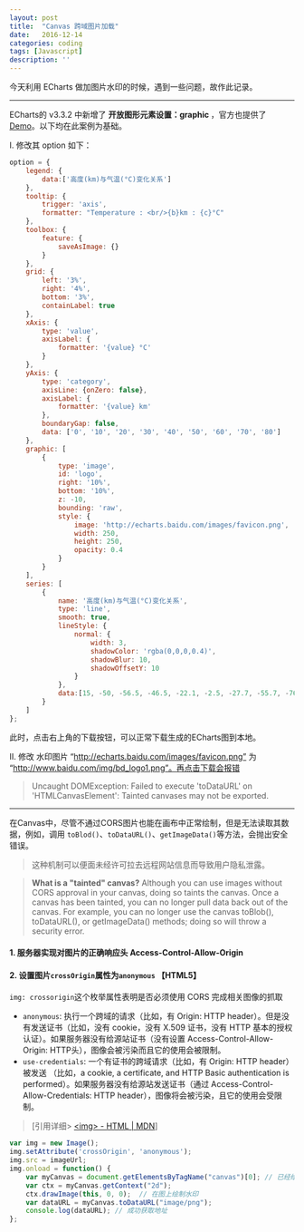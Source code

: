 ```yaml
---
layout: post
title:  "Canvas 跨域图片加载"
date:   2016-12-14
categories: coding
tags: [Javascript]
description: ''
---
```


今天利用 ECharts 做加图片水印的时候，遇到一些问题，故作此记录。

-----

ECharts的 v3.3.2 中新增了 <b>开放图形元素设置：graphic </b>，官方也提供了 [Demo](http://echarts.baidu.com/gallery/editor.html?c=line-y-category)。以下均在此案例为基础。

Ⅰ. 修改其 option 如下：

``` javascript
option = {
    legend: {
        data:['高度(km)与气温(°C)变化关系']
    },
    tooltip: {
        trigger: 'axis',
        formatter: "Temperature : <br/>{b}km : {c}°C"
    },
    toolbox: {
        feature: {
            saveAsImage: {}
        }
    },
    grid: {
        left: '3%',
        right: '4%',
        bottom: '3%',
        containLabel: true
    },
    xAxis: {
        type: 'value',
        axisLabel: {
            formatter: '{value} °C'
        }
    },
    yAxis: {
        type: 'category',
        axisLine: {onZero: false},
        axisLabel: {
            formatter: '{value} km'
        },
        boundaryGap: false,
        data: ['0', '10', '20', '30', '40', '50', '60', '70', '80']
    },
    graphic: [
        {
            type: 'image',
            id: 'logo',
            right: '10%',
            bottom: '10%',
            z: -10,
            bounding: 'raw',
            style: {
                image: 'http://echarts.baidu.com/images/favicon.png',
                width: 250,
                height: 250,
                opacity: 0.4
            }
        }
    ],
    series: [
        {
            name: '高度(km)与气温(°C)变化关系',
            type: 'line',
            smooth: true,
            lineStyle: {
                normal: {
                    width: 3,
                    shadowColor: 'rgba(0,0,0,0.4)',
                    shadowBlur: 10,
                    shadowOffsetY: 10
                }
            },
            data:[15, -50, -56.5, -46.5, -22.1, -2.5, -27.7, -55.7, -76.5]
        }
    ]
};
``` 

此时，点击右上角的下载按钮，可以正常下载生成的ECharts图到本地。

Ⅱ. 修改 水印图片 “http://echarts.baidu.com/images/favicon.png” 为 “http://www.baidu.com/img/bd_logo1.png”。再点击下载会报错

> Uncaught DOMException: Failed to execute 'toDataURL' on 'HTMLCanvasElement': Tainted canvases may not be exported.

-----

在Canvas中，尽管不通过CORS图片也能在画布中正常绘制，但是无法读取其数据，例如，调用 `toBlod()`、`toDataURL()`、`getImageData()`等方法，会抛出安全错误。

> 这种机制可以便面未经许可拉去远程网站信息而导致用户隐私泄露。

> __What is a "tainted" canvas?__
> Although you can use images without CORS approval in your canvas, doing so taints the canvas. Once a canvas has been tainted, you can no longer pull data back out of the canvas. For example, you can no longer use the canvas toBlob(), toDataURL(), or getImageData() methods; doing so will throw a security error.

#### 1. 服务器实现对图片的正确响应头 Access-Control-Allow-Origin

#### 2. 设置图片`crossOrigin`属性为`anonymous` 【HTML5】


`img: crossorigin`这个枚举属性表明是否必须使用 CORS 完成相关图像的抓取

- `anonymous`: 执行一个跨域的请求（比如，有 Origin: HTTP header）。但是没有发送证书（比如，没有 cookie，没有 X.509 证书，没有 HTTP 基本的授权认证）。如果服务器没有给源站证书（没有设置 Access-Control-Allow-Origin: HTTP头），图像会被污染而且它的使用会被限制。
- `use-credentials`: 一个有证书的跨域请求（比如，有 Origin: HTTP header）被发送 （比如，a cookie, a certificate, and HTTP Basic authentication is performed）。如果服务器没有给源站发送证书（通过 Access-Control-Allow-Credentials: HTTP header），图像将会被污染，且它的使用会受限制。

> [引用详细> <a href="https://developer.mozilla.org/zh-CN/docs/Web/HTML/Element/img#attr-crossorigin">&lt;img&gt; - HTML | MDN</a>]

``` javascript
var img = new Image();
img.setAttribute('crossOrigin', 'anonymous');
img.src = imageUrl;
img.onload = function() {
    var myCanvas = document.getElementsByTagName("canvas")[0]; // 已经绘制好柱状图的Canvas
    var ctx = myCanvas.getContext("2d");
    ctx.drawImage(this, 0, 0);  // 在图上绘制水印
    var dataURL = myCanvas.toDataURL("image/png");
    console.log(dataURL); // 成功获取地址
};
``` 